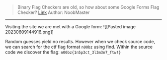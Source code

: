>Binary Flag Checkers are old, so how about some Google Forms Flag Checker? [Link](https://forms.gle/bMDsajnZusN4XvNa6) Author: NoobMaster
----------------------------------------
Visiting the site we are met with a Google form:
![[Pasted image 20230609144916.png]]

Random guesses yield no results. However when we check source code, we can search for the ctf flag format `n00bz` using find. Within the source code we discover the flag:
`n00bz{1n5p3ct_3l3m3n7_ftw!}`